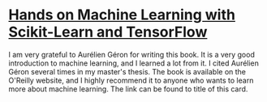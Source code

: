 # [Hands on Machine Learning with Scikit-Learn and TensorFlow](https://www.oreilly.com/library/view/hands-on-machine-learning/9781098125967/)

I am very grateful to Aurélien Géron for writing this book. It is a very good introduction to machine learning, and I learned a lot from it. I cited Aurélien Géron several times in my master's thesis. The book is available on the O'Reilly website, and I highly recommend it to anyone who wants to learn more about machine learning. The link can be found to title of this card.